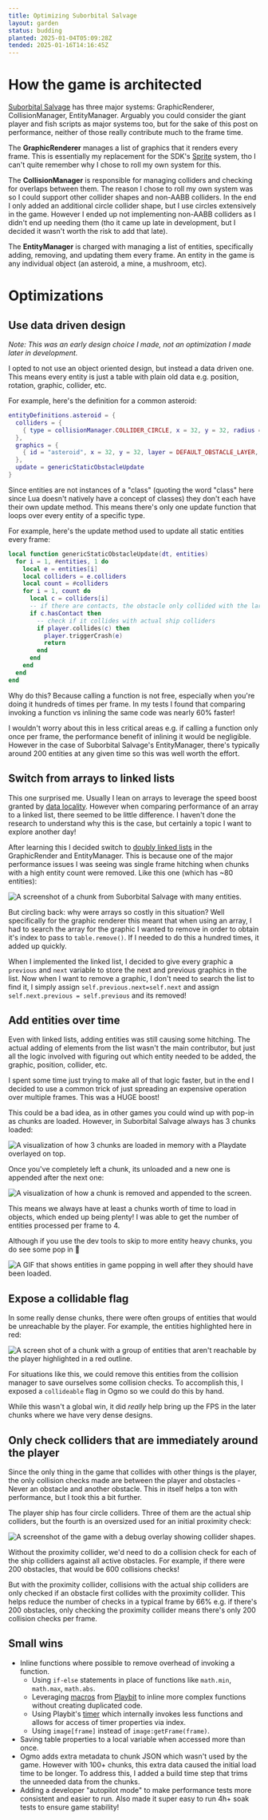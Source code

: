 ```yaml
---
title: Optimizing Suborbital Salvage
layout: garden
status: budding
planted: 2025-01-04T05:09:28Z
tended: 2025-01-16T14:16:45Z
---
```


# How the game is architected

[Suborbital Salvage](/games/suborbital-salvage) has three major systems: GraphicRenderer, CollisionManager, EntityManager. Arguably you could consider the giant player and fish scripts as major systems too, but for the sake of this post on performance, neither of those really contribute much to the frame time. 

The __GraphicRenderer__ manages a list of graphics that it renders every frame. This is essentially my replacement for the SDK's [Sprite](https://sdk.play.date/Inside%20Playdate.html#C-graphics.sprite) system, tho I can't quite remember why I chose to roll my own system for this.

The __CollisionManager__ is responsible for managing colliders and checking for overlaps between them. The reason I chose to roll my own system was so I could support other collider shapes and non-AABB colliders. In the end I only added an additional circle collider shape, but I use circles extensively in the game. However I ended up not implementing non-AABB colliders as I didn't end up needing them (tho it came up late in development, but I decided it wasn't worth the risk to add that late).

The __EntityManager__ is charged with managing a list of entities, specifically adding, removing, and updating them every frame. An entity in the game is any individual object (an asteroid, a mine, a mushroom, etc). 

# Optimizations

## Use data driven design
_Note: This was an early design choice I made, not an optimization I made later in development._

I opted to not use an object oriented design, but instead a data driven one. This means every entity is just a table with plain old data e.g. position, rotation, graphic, collider, etc.

For example, here's the definition for a common asteroid:

```lua
entityDefinitions.asteroid = {
  colliders = {
    { type = collisionManager.COLLIDER_CIRCLE, x = 32, y = 32, radius = 24 },
  },
  graphics = {
    { id = "asteroid", x = 32, y = 32, layer = DEFAULT_OBSTACLE_LAYER, angle = 0 }
  },
  update = genericStaticObstacleUpdate
}
```

Since entities are not instances of a "class" (quoting the word "class" here since Lua doesn't natively have a concept of classes) they don't each have their own update method. This means there's only one update function that loops over every entity of a specific type. 

For example, here's the update method used to update all static entities every frame:
```lua
local function genericStaticObstacleUpdate(dt, entities)
  for i = 1, #entities, 1 do
    local e = entities[i]
    local colliders = e.colliders
    local count = #colliders
    for i = 1, count do
      local c = colliders[i]
      -- if there are contacts, the obstacle only collided with the larger player collider
      if c.hasContact then
        -- check if it collides with actual ship colliders
        if player.collides(c) then
          player.triggerCrash(e)
          return
        end
      end
    end
  end
end
```

Why do this? Because calling a function is not free, especially when you're doing it hundreds of times per frame. In my tests I found that comparing invoking a function vs inlining the same code was nearly 60% faster!

I wouldn't worry about this in less critical areas e.g. if calling a function only once per frame, the performance benefit of inlining it would be negligible. However in the case of Suborbital Salvage's EntityManager, there's typically around 200 entities at any given time so this was well worth the effort.

## Switch from arrays to linked lists
This one surprised me. Usually I lean on arrays to leverage the speed boost granted by [data locality](https://gameprogrammingpatterns.com/data-locality.html). However when comparing performance of an array to a linked list, there seemed to be little difference. I haven't done the research to understand why this is the case, but certainly a topic I want to explore another day!

After learning this I decided switch to [doubly linked lists](https://www.geeksforgeeks.org/doubly-linked-list/) in the GraphicRender and EntityManager. This is because one of the major performance issues I was seeing was single frame hitching when chunks with a high entity count were removed. Like this one (which has ~80 entities):

![A screenshot of a chunk from Suborbital Salvage with many entities.](mining02.webp)

But circling back: why were arrays so costly in this situation? Well specifically for the graphic renderer this meant that when using an array, I had to search the array for the graphic I wanted to remove in order to obtain it's index to pass to `table.remove()`. If I needed to do this a hundred times, it added up quickly. 

When I implemented the linked list, I decided to give every graphic a `previous` and `next` variable to store the next and previous graphics in the list. Now when I want to remove a graphic, I don't need to search the list to find it, I simply assign `self.previous.next=self.next` and assign `self.next.previous = self.previous` and its removed!

## Add entities over time
Even with linked lists, adding entities was still causing some hitching. The actual adding of elements from the list wasn't the main contributor, but just all the logic involved with figuring out which entity needed to be added, the graphic, position, collider, etc.

I spent some time just trying to make all of that logic faster, but in the end I decided to use a common trick of just spreading an expensive operation over multiple frames. This was a HUGE boost! 

This could be a bad idea, as in other games you could wind up with pop-in as chunks are loaded. However, in Suborbital Salvage always has 3 chunks loaded:

![A visualization of how 3 chunks are loaded in memory with a Playdate overlayed on top.](loaded-chunks.webp)

Once you've completely left a chunk, its unloaded and a new one is appended after the next one:

![A visualization of how a chunk is removed and appended to the screen.](loaded-chunks2.webp)

This means we always have at least a chunks worth of time to load in objects, which ended up being plenty! I was able to get the number of entities processed per frame to 4. 

Although if you use the dev tools to skip to more entity heavy chunks, you do see some pop in 🙈

![A GIF that shows entities in game popping in well after they should have been loaded.](dev-tool-pop-in.webp)

## Expose a collidable flag
In some really dense chunks, there were often groups of entities that would be unreachable by the player. For example, the entities highlighted here in red:

![A screen shot of a chunk with a group of entities that aren't reachable by the player highlighted in a red outline.](unreachable-objects.webp)

For situations like this, we could remove this entities from the collision manager to save ourselves some collision checks. To accomplish this, I exposed a `collideable` flag in Ogmo so we could do this by hand.

While this wasn't a global win, it did _really_ help bring up the FPS in the later chunks where we have very dense designs.

## Only check colliders that are immediately around the player

Since the only thing in the game that collides with other things is the player, the only collision checks made are between the player and obstacles - Never an obstacle and another obstacle. This in itself helps a ton with performance, but I took this a bit further.

The player ship has four circle colliders. Three of them are the actual ship colliders, but the fourth is an oversized used for an initial proximity check:

![A screenshot of the game with a debug overlay showing collider shapes.](player-colliders.webp)

Without the proximity collider, we'd need to do a collision check for each of the ship colliders against all active obstacles. For example, if there were 200 obstacles, that would be 600 collisions checks!

But with the proximity collider, collisions with the actual ship colliders are only checked if an obstacle first collides with the proximity collider. This helps reduce the number of checks in a typical frame by 66% e.g. if there's 200 obstacles, only checking the proximity collider means there's only 200 collision checks per frame.

<!-- TODO: ## Baking image rotations -->

## Small wins
- Inline functions where possible to remove overhead of invoking a function.
  - Using `if-else` statements in place of functions like `math.min`, `math.max`, `math.abs`.
  - Leveraging [macros](https://github.com/GamesRightMeow/playbit/blob/main/docs/core-concepts.md#macro-functions) from [Playbit](/games/playbit/) to inline more complex functions without creating duplicated code.
  - Using Playbit's [timer](/garden/071323e8bc30465c9ba08ed94220daa4) which internally invokes less functions and allows for access of timer properties via index.
  - Using `image[frame]` instead of `image:getFrame(frame)`.
- Saving table properties to a local variable when accessed more than once.
- Ogmo adds extra metadata to chunk JSON which wasn't used by the game. However with 100+ chunks, this extra data caused the initial load time to be longer. To address this, I added a build time step that trims the unneeded data from the chunks.
- Adding a developer "autopilot mode" to make performance tests more consistent and easier to run. Also made it super easy to run 4h+ soak tests to ensure game stability!